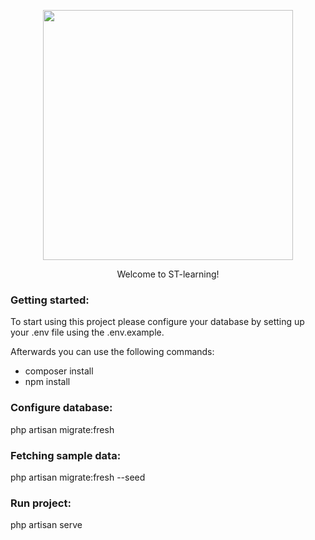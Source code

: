<p align="center"><a href="https://laravel.com" target="_blank"><img src="https://raw.githubusercontent.com/laravel/art/master/logo-lockup/5%20SVG/2%20CMYK/1%20Full%20Color/laravel-logolockup-cmyk-red.svg" width="400"></a></p>


<p align="center">Welcome to ST-learning!</p>

### Getting started:

To start using this project please configure your database by setting up your .env file using the .env.example. 

Afterwards you can use the following commands:

- composer install
- npm install

### Configure database:
php artisan migrate:fresh

### Fetching sample data:
php artisan migrate:fresh --seed

### Run project:
php artisan serve





